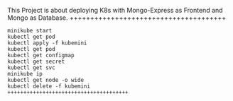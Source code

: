 This Project is about deploying K8s with Mongo-Express as Frontend and Mongo as Database.
++++++++++++++++++++++++++++++++++++++
```
minikube start
kubectl get pod
kubectl apply -f kubemini
kubectl get pod
kubectl get configmap
kubectl get secret
kubectl get svc
minikube ip
kubectl get node -o wide
kubectl delete -f kubemini
++++++++++++++++++++++++++++++++++++++
```
